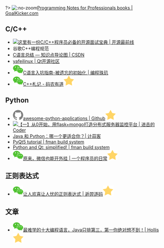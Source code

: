 ?> ![](https://notes.abelsu7.top/_media/program.svg ':no-zoom')[Programming Notes for Professionals books | GoalKicker.com](https://goalkicker.com/)

## C/C++

- [![](https://notes.abelsu7.top/_media/star.svg)这里有一份C/C++程序员必备的开源面试宝典 | 开源最前线](https://mp.weixin.qq.com/s/madBBLK7mSHbMe_XbHzHRg)
- 谷歌C++编程规范
- [C语言总结 — 知识点导论图 | CSDN](https://blog.csdn.net/Dawn_sf/article/details/78934875)
- [yafeilinux | Qt开源社区](http://www.qter.org/)
- [![](logo/wechat.svg)C语言入坑指南-被遗忘的初始化 | 编程珠玑](https://mp.weixin.qq.com/s?__biz=MzI2OTA3NTk3Ng==&mid=2649284087&idx=1&sn=79f48f41712b19f806e79bce1084f0ec&chksm=f2f9ae90c58e27867220b81940ad03b1b6defe46ba3ffcec85c9cf69e68b36629afa96e09869&scene=21#wechat_redirect)
- [![](logo/wechat.svg)C++札记 - 码农有道![](logo/star.svg)](https://mp.weixin.qq.com/s/OzpgmcCjabT7bKPf1txK4g)

## Python

- [![](logo/github.svg)awesome-python-applications | Github![](logo/star.svg)](https://github.com/mahmoud/awesome-python-applications)
- [![](https://notes.abelsu7.top/_media/star.svg)【一】从0开始，用flask+mongo打造分布式服务器监控平台 | 进击的 Coder](https://mp.weixin.qq.com/s/eczCDetrveBBOwgrev0upw)
- [Java 和 Python：哪一个更适合你？| 计蒜客](https://mp.weixin.qq.com/s?__biz=MjM5NTI5NTAzNg==&mid=2656331406&idx=1&sn=8523c4c3a006d44a9c9bdb78f65b81f1)
- [PyQt5 tutorial | fman build system](https://build-system.fman.io/pyqt5-tutorial)
- [Python and Qt: simplified! | fman build system](https://build-system.fman.io)
- [![](logo/wechat.svg)原来，微信也能开外挂 | 一个程序员的日常![](logo/star.svg)](https://mp.weixin.qq.com/s/QGHtwpQofipw81b9z9uEFQ)

## 正则表达式

- [![](logo/wechat.svg)让人欢喜让人忧的正则表达式 | 逅羿逐码![](logo/star.svg)](https://mp.weixin.qq.com/s/-4P4OM5JOKSeg58VLPHiFA)

## 文章

- [![](logo/wechat.svg)最难学的十大编程语言，Java只排第三，第一你绝对想不到！| Hollis![](logo/star.svg)](https://mp.weixin.qq.com/s/HWFF6swHdLz-KV6HUBJSHw)
